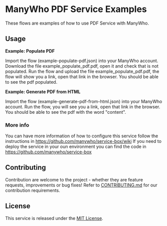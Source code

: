 ManyWho PDF Service Examples
============================

These flows are examples of how to use PDF Service with ManyWho.

## Usage

**Example: Populate PDF**

Import the flow (example-populate-pdf.json) into your ManyWho account.
Download the file example_populate_pdf.pdf, open it and check that is not populated.
Run the flow and upload the file example_populate_pdf.pdf, the flow will show you a link, open that link in the browser.
You should be able to see the pdf populated.

**Example: Generate PDF from HTML**

Import the flow (example-generate-pdf-from-html.json) into your ManyWho account.
Run the flow, you will see you a link, open that link in the browser.
You should be able to see the pdf with the word "content".

### More info

You can have more information of how to configure this service follow the instructions in https://github.com/manywho/service-box/wiki
If you need to deploy the service in your oun environment you can find the code in https://github.com/manywho/service-box

## Contributing

Contribution are welcome to the project - whether they are feature requests, improvements or bug fixes! Refer to 
[CONTRIBUTING.md](CONTRIBUTING.md) for our contribution requirements.

## License

This service is released under the [MIT License](http://opensource.org/licenses/mit-license.php).
